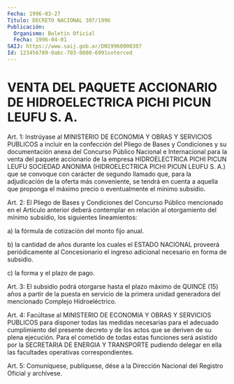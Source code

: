 ```yaml
---
Fecha: 1996-03-27
Título: DECRETO NACIONAL 307/1996
Publicación:
  Organismo: Boletín Oficial
  Fecha: 1996-04-01
SAIJ: https://www.saij.gob.ar/DN19960000307
Id: 123456789-0abc-703-0000-6991soterced
---
```

# VENTA DEL PAQUETE ACCIONARIO DE HIDROELECTRICA PICHI PICUN LEUFU S. A.

<a id="1"></a>
Art. 1:  Instrúyase  al  MINISTERIO DE ECONOMIA  Y  OBRAS  Y SERVICIOS PUBLICOS a incluir en la confección del Pliego de Bases y Condiciones y su documentación anexa  del Concurso Público Nacional e Internacional para la venta del paquete  accionario de la empresa HIDROELECTRICA  PICHI PICUN LEUFU SOCIEDAD ANONIMA  (HIDROELECTRICA PICHI PICUN LEUFU  S.  A.)  que se convoque con carácter de segundo llamado que, para la adjudicación  de la oferta más conveniente, se tendrá  en  cuenta  a  aquella  que proponga  el  máximo  precio  o eventualmente el mínimo subsidio.

<a id="2"></a>
Art.  2: El Pliego de Bases y Condiciones  del  Concurso  Público mencionado en el Artículo anterior deberá contemplar en relación al otorgamiento  del  mínimo  subsidio,  los  siguientes lineamientos:

a) la fórmula de cotización del monto fijo anual.

b)  la  cantidad  de  años  durante los cuales el  ESTADO  NACIONAL proveerá  periódicamente  al  Concesionario  el  ingreso  adicional necesario en forma de subsidio.

c) la forma y el plazo de pago.

<a id="3"></a>
Art.  3: El subsidio podrá otorgarse  hasta  el  plazo  máximo  de QUINCE  (15)  años  a partir de la puesta en servicio de la primera unidad  generadora  del  mencionado  Complejo    Hidroeléctrico.

<a id="4"></a>
Art. 4: Facúltase al  MINISTERIO  DE  ECONOMIA Y OBRAS Y SERVICIOS PUBLICOS  para  disponer  todas  las  medidas  necesarias  para  el adecuado cumplimiento del presente decreto  y  de  los actos que se deriven  de  su  plena  ejecución. Para el cometido de todas  estas funciones será asistido por  la  SECRETARIA DE ENERGIA Y TRANSPORTE pudiendo delegar en ella las facultades operativas correspondientes.

<a id="5"></a>
Art. 5: Comuníquese, publíquese, dése a la Dirección  Nacional del Registro Oficial y archívese.